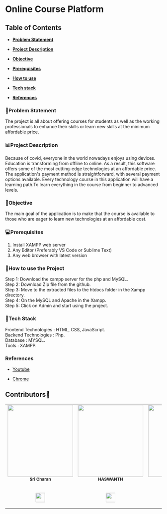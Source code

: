 # Online Course Platform
## Table of Contents

* **[Problem Statement](#problem-statement)**

* **[Project Description](#project-description)**

* **[Objective](#objective)**

* **[Prerequisites](#Prerequisites)**

* **[How to use](#how-to-use-the-project)**

* **[Tech stack](#tech-stack)**

* **[References](#references)**

### 🤔Problem Statement
The project is all about offering courses for students as well as the working professionals to enhance their skills or learn new skills at the minimum affordable price.

### 📊Project Description
Because of covid, everyone in the world nowadays enjoys using devices. Education is transforming from offline to online. As a result, this software offers some of the most cutting-edge technologies at an affordable price. The application's payment method is straightforward, with several payment options available. Every technology course in this application will have a learning path.To learn everything in the course from beginner to advanced levels.
<br>
### 🎯Objective
The main goal of the application is to make that the course is available to those who are eager to learn new technologies at an affordable cost.
<br>
### 💻Prerequisites
1. Install XAMPP web server
2. Any Editor (Preferably VS Code or Sublime Text)
3. Any web browser with latest version
### 📖How to use the Project
Step 1: Download the xampp server for the php and MySQL. <br>
Step 2: Download Zip file from the github.<br>
Step 3: Move to the extracted files to the htdocs folder in the Xampp directory.<br>
Step 4: On the MySQL and Apache in the Xampp.<br>
Step 5: Click on Admin and start using the project.<br>
### 📑Tech Stack
Frontend Technologies : HTML, CSS, JavaScript.<br>
Backend Technologies  : Php.<br>
Database              : MYSQL.<br>
Tools                 : XAMPP.<br>
### References
* [Youtube](https://www.youtube.com/)

* [Chrome](https://www.google.com/)


## Contributors🤝

<table>
  <tr>
   <td align="center"><img src="https://avatars.githubusercontent.com/u/90337546?v=4" width="210px;" height="230px;" alt=""/><br /><sub><b>Sri Charan</b></sub></a><br />
  <br/>
   <p align="center">
   <a href="https://github.com/M-sri-charan-saichandra" alt="Github">
     <img src="http://www.iconninja.com/files/241/825/211/round-collaboration-social-github-code-circle-network-icon.svg" width = "30">
  </a>
  </p>
</td>
   <td align="center"><img src="https://avatars.githubusercontent.com/u/78893155?v=4" width="210px;" height="230px;"  alt=""/><br/><sub><b>HASWANTH</b></sub></a><br />
   <br/>
   <p align="center">
   <a href="https://github.com/Haswanth2002" alt="Github">
     <img src="http://www.iconninja.com/files/241/825/211/round-collaboration-social-github-code-circle-network-icon.svg" width = "30">
  </a>
  </p>
</td>
    <td align="center"><img src="https://avatars.githubusercontent.com/u/51000071?v=4" width="210px;" height="230px;"  alt=""/><br/><sub><b>Sai Vinay</b></sub></a><br />
   <br/>
   <p align="center">
   <a href="https://github.com/vinay252002" alt="Github">
     <img src="http://www.iconninja.com/files/241/825/211/round-collaboration-social-github-code-circle-network-icon.svg" width = "30">
  </a>
  </p>
</td>
    <td align="center"><img src="https://avatars.githubusercontent.com/u/76697869?v=4" width="210px;" height="230px;"  alt=""/><br/><sub><b>Mohana Chaitanya Reddy</b></sub></a><br />
   <br/>
   <p align="center">
   <a href="https://github.com/MohanaChaitanya25" alt="Github">
     <img src="http://www.iconninja.com/files/241/825/211/round-collaboration-social-github-code-circle-network-icon.svg" width = "30">
  </a>
  </p>
</td>
    <td align="center"><img src="https://avatars.githubusercontent.com/u/91269572?v=4" width="210px;" height="230px;"  alt=""/><br/><sub><b>Sanjeeva Kumar Reddy</b></sub></a><br />
   <br/>
   <p align="center">
   <a href="https://github.com/Sanju6272" alt="Github">
     <img src="http://www.iconninja.com/files/241/825/211/round-collaboration-social-github-code-circle-network-icon.svg" width = "30">
  </a>
  </p>
</td>
    </tr>
    </table>
